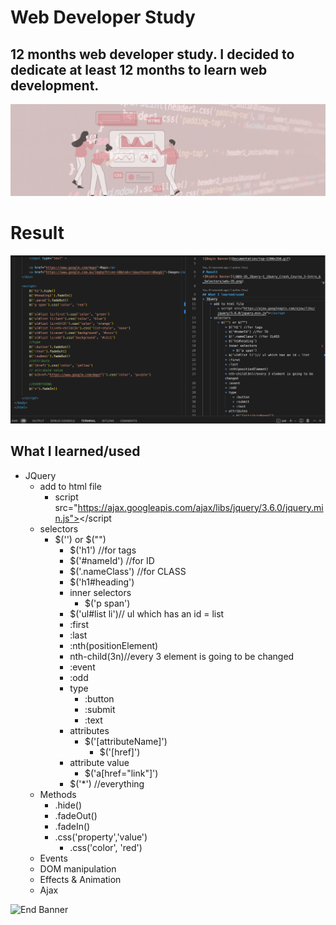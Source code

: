 # Web Developer Study
## 12 months web developer study. I decided to dedicate at least 12 months to learn web development.

![Begin Banner](Documentation/top-1200x350.gif)
 
# Result
![Middle Banner](/WDS-35_JQuery-1_jQuery_Crash_Course_1-Intro_&_Selectors/wds-35.png)
   
## What I learned/used
* JQuery
    * add to html file
        * script src="https://ajax.googleapis.com/ajax/libs/jquery/3.6.0/jquery.min.js"></script
    * selectors
        * $('') or $("")
            * $('h1') //for tags
            * $('#nameId') //for ID
            * $('.nameClass') //for CLASS
            * $('h1#heading')
            * inner selectors
                * $('p span')
            * $('ul#list li')// ul which has an id = list
            * :first
            * :last
            * :nth(positionElement)
            * nth-child(3n)//every 3 element is going to be changed
            * :event
            * :odd
            * type
                * :button
                * :submit
                * :text
            * attributes
                * $('[attributeName]')
                    * $('[href]')
            * attribute value
                * $('a[href="link"]')
            * $('*') //everything      
    * Methods
        * .hide()
        * .fadeOut()
        * .fadeIn()
        * .css('property','value')
            * .css('color', 'red')
    * Events
    * DOM manipulation
    * Effects & Animation
    * Ajax


        

   

![End Banner](Documentation/botton-1200x350.gif)